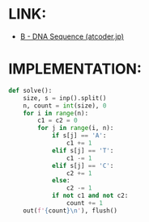 # LINK:
- [B - DNA Sequence (atcoder.jp)](https://atcoder.jp/contests/arc104/tasks/arc104_b)

# IMPLEMENTATION:
```python
def solve():  
    size, s = inp().split()  
    n, count = int(size), 0  
    for i in range(n):  
        c1 = c2 = 0  
        for j in range(i, n):  
            if s[j] == 'A':  
                c1 += 1  
            elif s[j] == 'T':  
                c1 -= 1  
            elif s[j] == 'C':  
                c2 += 1  
            else:  
                c2 -= 1  
            if not c1 and not c2:  
                count += 1  
    out(f'{count}\n'), flush()
```